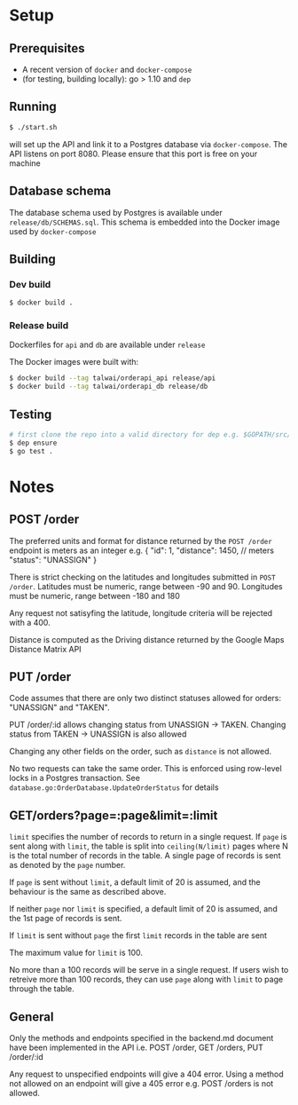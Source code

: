 # Setup
## Prerequisites
- A recent version of `docker` and `docker-compose`
- (for testing, building locally): go > 1.10 and `dep`


## Running
```bash
$ ./start.sh
```

will set up the API and link it to a Postgres database via `docker-compose`. The API listens on 
port 8080. Please ensure that this port is free on your machine 

## Database schema
The database schema used by Postgres is available under `release/db/SCHEMAS.sql`. This schema
is embedded into the Docker image used by `docker-compose`

## Building

### Dev build
```bash
$ docker build .
```

### Release build

Dockerfiles for `api` and `db` are available under `release`

The Docker images were built with:
```bash
$ docker build --tag talwai/orderapi_api release/api
$ docker build --tag talwai/orderapi_db release/db
```

## Testing
```bash
# first clone the repo into a valid directory for dep e.g. $GOPATH/src/github.com/talwai/orderapi
$ dep ensure
$ go test .
```

# Notes
## POST /order
The preferred units and format for distance returned by the `POST /order` endpoint is meters as an integer e.g. 
{
   "id": 1,
   "distance": 1450, // meters
   "status": "UNASSIGN"
}

There is strict checking on the latitudes and longitudes submitted in `POST /order`. Latitudes must be numeric, range between -90 and 90. Longitudes must be numeric, range between -180 and 180

Any request not satisyfing the latitude, longitude criteria will be rejected with a 400.

Distance is computed as the Driving distance returned by the Google Maps Distance Matrix API


## PUT /order
Code assumes that there are only two distinct statuses allowed for orders: "UNASSIGN" and "TAKEN". 

PUT /order/:id allows changing status from UNASSIGN -> TAKEN. Changing status from TAKEN -> UNASSIGN
is also allowed

Changing any other fields on the order, such as `distance` is not allowed.

No two requests can take the same order. This is enforced using row-level locks in a Postgres transaction. See `database.go:OrderDatabase.UpdateOrderStatus` for details

## GET/orders?page=:page&limit=:limit
`limit` specifies the number of records to return in a single request. 
If `page` is sent along with `limit`, the table is split into `ceiling(N/limit)` pages where N is the total number of records in the table. 
A single page of records is sent as denoted by the `page` number.

If `page` is sent without `limit`, a default limit of 20 is assumed, and the behaviour is the same as described above.

If neither `page` nor `limit` is specified, a default limit of 20 is assumed, and the 1st page of records is sent.

If `limit` is sent without `page` the first `limit` records in the table are sent

The maximum value for `limit` is 100. 

No more than a 100 records will be serve in a single request. If users wish to retreive more than 100 records, they can use `page` along with `limit` to page through the table.

## General
Only the methods and endpoints specified in the backend.md document have been implemented in the API i.e. POST /order, GET /orders, PUT /order/:id

Any request to unspecified endpoints will give a 404 error. Using a method not allowed on an endpoint will give a 405 error e.g. POST /orders is not allowed.
